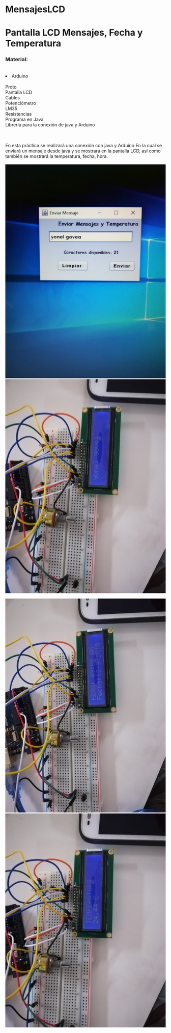 # MensajesLCD
<h1>Pantalla LCD Mensajes, Fecha y Temperatura  </h1>
<h3>Material:</h3><br>
<li>Arduino </li><br>
Proto<br>
Pantalla LCD<br>
Cables<br>
Potenciómetro <br>
LM35<br>
Resistencias <br>
Programa en Java <br>
Librería para la conexión de java y Arduino <br><br><br>

En esta práctica se realizará una conexión con java y Arduino 
En la cual se enviará un mensaje desde java y se mostrará en 
la pantalla LCD, así como también se mostrará la temperatura, 
fecha, hora. <br><br>
!["hora"](https://github.com/yonelgovea22/MensajesLCD/blob/master/mensaje.jpg)<br>
!["hora"](https://github.com/yonelgovea22/MensajesLCD/blob/master/hora.jpg )<br>

!["hora"](https://github.com/yonelgovea22/MensajesLCD/blob/master/fecha.jpg)<br>
!["hora"](https://github.com/yonelgovea22/MensajesLCD/blob/master/tem.jpg)


